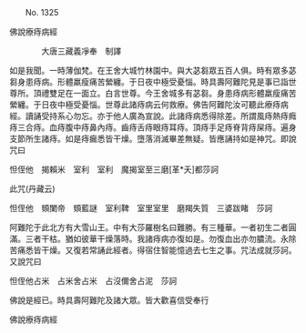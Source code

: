 ﻿　　No. 1325

佛說療痔病經

　　　　大唐三藏義凈奉　制譯


如是我聞。一時薄伽梵。在王舍大城竹林園中。與大苾芻眾五百人俱。時有眾多苾芻身患痔病。形體羸瘦痛苦縈纏。于日夜中極受憂惱。時具壽阿難陀見是事已詣世尊所。頂禮雙足在一面立。白言世尊。今王舍城多有苾芻。身患痔病形體羸瘦痛苦縈纏。于日夜中極受憂惱。世尊此諸痔病云何救療。佛告阿難陀汝可聽此療痔病經。讀誦受持系心勿忘。亦于他人廣為宣說。此諸痔病悉得除差。所謂風痔熱痔癊痔三合痔。血痔腹中痔鼻內痔。齒痔舌痔眼痔耳痔。頂痔手足痔脊背痔屎痔。遍身支節所生諸痔。如是痔瘺悉皆干燥。墮落消滅畢差無疑。皆應誦持如是神咒。即說咒曰

怛侄他　揭賴米　室利　室利　魔揭室至三磨[革*夭]都莎訶

此咒(丹藏云)

怛侄他　頞闌帝　頞藍謎　室利鞞　室里室里　磨羯失質　三婆跋睹　莎訶

阿難陀于此北方有大雪山王。中有大莎羅樹名曰難勝。有三種華。一者初生二者圓滿。三者干枯。猶如彼華干燥落時。我諸痔病亦復如是。勿復血出亦勿膿流。永除苦痛悉皆干燥。又復若常誦此經者。得宿住智能憶過去七生之事。咒法成就莎訶。又說咒曰

怛侄他占米　占米舍占米　占沒儞舍占泥　莎訶

佛說是經已。時具壽阿難陀及諸大眾。皆大歡喜信受奉行

佛說療痔病經
